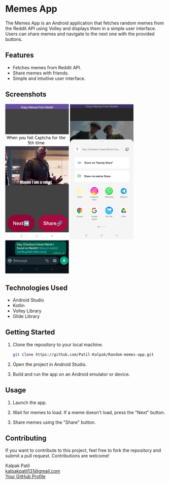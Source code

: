 # Memes App

The Memes App is an Android application that fetches random memes from the Reddit API using Volley and displays them in a simple user interface. Users can share memes and navigate to the next one with the provided buttons.

## Features

- Fetches memes from Reddit API.
- Share memes with friends.
- Simple and intuitive user interface.

## Screenshots

<!-- Resize images using HTML width attribute -->
<img src="screenshot1.jpg" width="200" alt="Memes App Screenshot 1">
<img src="screenshot2.jpg" width="200" alt="Memes App Screenshot 2">
<img src="screenshot3.jpg" width="200" alt="Memes App Screenshot 3">

## Technologies Used

- Android Studio
- Kotlin
- Volley Library
- Glide Library

## Getting Started

1. Clone the repository to your local machine.

    ```bash
    git clone https://github.com/Patil-Kalpak/Random-memes-app.git
    ```

2. Open the project in Android Studio.

3. Build and run the app on an Android emulator or device.

## Usage

1. Launch the app.

2. Wait for memes to load. If a meme doesn't load, press the "Next" button.

3. Share memes using the "Share" button.

## Contributing

If you want to contribute to this project, feel free to fork the repository and submit a pull request. Contributions are welcome!



Kalpak Patil  
kalpakpatil131@gmail.com  
[Your GitHub Profile](https://github.com/Patil-Kalpak)
